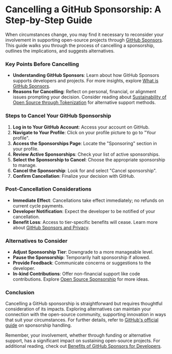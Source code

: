 # Cancelling a GitHub Sponsorship: A Step-by-Step Guide

When circumstances change, you may find it necessary to reconsider your involvement in supporting open-source projects through [GitHub Sponsors](https://github.com/sponsors). This guide walks you through the process of cancelling a sponsorship, outlines the implications, and suggests alternatives.

### Key Points Before Cancelling

- **Understanding GitHub Sponsors**: Learn about how GitHub Sponsors supports developers and projects. For more insights, explore [What is GitHub Sponsors](https://www.license-token.com/wiki/what-is-git-hub-sponsors).
- **Reasons for Cancelling**: Reflect on personal, financial, or alignment issues prompting your decision. Consider reading about [Sustainability of Open Source through Tokenization](https://www.license-token.com/wiki/sustainability-of-open-source-through-tokenization) for alternative support methods.

### Steps to Cancel Your GitHub Sponsorship

1. **Log in to Your GitHub Account**: Access your account on GitHub.
2. **Navigate to Your Profile**: Click on your profile picture to go to "Your profile".
3. **Access the Sponsorships Page**: Locate the "Sponsoring" section in your profile.
4. **Review Active Sponsorships**: Check your list of active sponsorships.
5. **Select the Sponsorship to Cancel**: Choose the appropriate sponsorship to manage.
6. **Cancel the Sponsorship**: Look for and select "Cancel sponsorship".
7. **Confirm Cancellation**: Finalize your decision with GitHub.

### Post-Cancellation Considerations

- **Immediate Effect**: Cancellations take effect immediately; no refunds on current cycle payments.
- **Developer Notification**: Expect the developer to be notified of your cancellation.
- **Benefit Loss**: Access to tier-specific benefits will cease. Learn more about [GitHub Sponsors and Privacy](https://www.license-token.com/wiki/git-hub-sponsors-and-privacy).

### Alternatives to Consider

- **Adjust Sponsorship Tier**: Downgrade to a more manageable level.
- **Pause the Sponsorship**: Temporarily halt sponsorship if allowed.
- **Provide Feedback**: Communicate concerns or suggestions to the developer.
- **In-kind Contributions**: Offer non-financial support like code contributions. Explore [Open Source Sponsorship](https://www.license-token.com/wiki/open-source-sponsorship) for more ideas.

### Conclusion

Cancelling a GitHub sponsorship is straightforward but requires thoughtful consideration of its impacts. Exploring alternatives can maintain your connection with the open-source community, supporting innovation in ways that suit your circumstances. For further details, refer to [GitHub's official guide](https://help.github.com/en/articles/canceling-a-github-sponsorship) on sponsorship handling.

Remember, your involvement, whether through funding or alternative support, has a significant impact on sustaining open-source projects. For additional reading, check out [Benefits of GitHub Sponsors for Developers](https://www.license-token.com/wiki/benefits-of-git-hub-sponsors-for-developers).